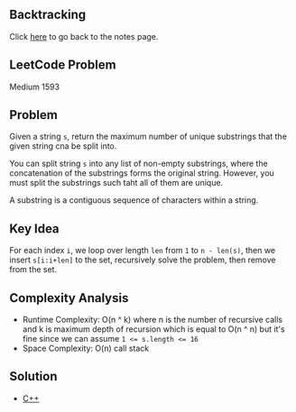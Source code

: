 ## Backtracking
Click [here](../notes.md) to go back to the notes page.

## LeetCode Problem
Medium 1593

## Problem
Given a string `s`, return the maximum number of unique substrings that the given string cna be split into.

You can split string `s` into any list of non-empty substrings, where the concatenation of the substrings forms the original string. However, you must split the substrings such taht all of them are unique.

A substring is a contiguous sequence of characters within a string.

## Key Idea
For each index `i`, we loop over length `len` from `1` to `n - len(s)`, then we insert `s[i:i+len]` to the set, recursively solve the problem, then remove from the set.

## Complexity Analysis
- Runtime Complexity: O(n ^ k) where n is the number of recursive calls and k is maximum depth of recursion which is equal to O(n ^ n) but it's fine since we can assume `1 <= s.length <= 16`
- Space Complexity: O(n) call stack

## Solution
- [C++](solution.cpp)
